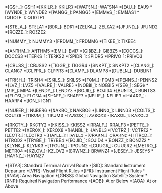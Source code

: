 
*[GSH_]: GSH1
*[KKILR_]: KKILR3
*[WATSN_]: WATSN4
*[EAU_]: EAU9
*[WYNDE_]: WYNDE2
*[PANGG_]: PANGG5
*[EMMAS_]: EMMAS1
*[QUOTE_]: QUOTE1

*[STELA_]: STELA1
*[BDR_]: BDR1
*[ZELKA_]: ZELKA2
*[JFUND_]: JFUND2
*[ROZZE_]: ROZZE2


*[NUMMY_]: NUMMY3
*[FRDMM_]: FRDMM6
*[TIKEE_]: TIKEE4

*[ANTHM_]: ANTHM5
*[EMI_]: EMI7
*[GIBBZ_]: GIBBZ5
*[DOCCS_]: DOCCS3
*[TERKS_]: TERKS2
*[SPIDR_]: SPIDR5
*[PRIVO_]: PRIVO3

*[CBUSS_]: CBUSS2
*[TIGGR_]: TIGGR4
*[SNKPT_]: SNKPT2
*[CLANG_]: CLANG7
*[CLPPR_]: CLPPR3
*[DLAMP_]: DLAMP8
*[DUBLN_]: DUBLIN1


*[TRISH_]: TRISH4
*[SKILS_]: SKILS5
*[FQM_]: FQM3
*[PENNS_]: PENNS2
*[LVZ_]: LVZ5
*[VALRE_]: VALRE5
*[NOBBI_]: NOBBI5
*[SEG_]: SEG6
*[MIP_]: MIP4
*[LENDY_]: LENDY8
*[BOJID_]: BOJID4
*[BUNTS_]: BUNTS3
*[FLOSI_]: FLOSI4
*[SHAFF_]: SHAFF7
*[NELIE_]: NELIE3
*[HAARP_]: HAARP4
*[IGN_]: IGN1


*[NUBER_]: NUBER6
*[NAKBO_]: NAKBO6
*[LINNG_]: LINNG3
*[COLTS_]: COLTS8
*[TIKUM_]: TIKUM3
*[AVSOX_]: AVSOX3
*[KAXOL_]: KAXOL2


*[RKCTY_]: RKCTY2
*[KKISS_]: KKISS2
*[RRALF_]: RRALF3
*[PETTE_]: PETTE2
*[XEROX_]: XEROX8
*[HANBL_]: HANBL3
*[VCTRZ_]: VCTRZ2
*[LECTR_]: LECTR3
*[HAYLL_]: HAYLL3
*[CRAKN_]: CRAKN2
*[HTROD_]: HTROD2
*[TRYBE_]: TRYBE4
*[BOJID_]: BOJID4
*[BONZZ_]: BONZZ2
*[KLYNK_]: KLYNK3
*[TPGUN_]: TPGUN2
*[CUUGR_]: CUUGR2
*[METRO_]: METRO4
*[KZLOV_]: KZLOV2
*[BRWNZ_]: BRWNZ4
*[JESEY_]: JESEY5
*[HAYNZ_]: HAYNZ7





*[STAR]: Standard Terminal Arrival Route 
*[SID]: Standard Instrument Departure 
*[VFR]: Visual Flight Rules 
*[IFR]: Instrument Flight Rules 
*[RNAV]: Area Navigation 
*[GNSS]: Global Navigation Satellite System 
*[RNP]: Required Navigation Performance
*[AOB]: At or Below
*[AOA]: At or Above
